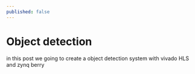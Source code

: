 ```yaml
---
published: false
---
```

# Object detection
in this post we going to create a object detection system with vivado HLS and zynq berry
